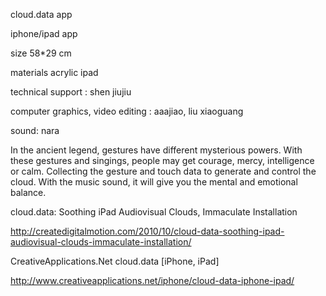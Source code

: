 cloud.data app

iphone/ipad app

size 58*29 cm

materials acrylic ipad

technical support : shen jiujiu

computer graphics, video editing : aaajiao, liu xiaoguang

sound: nara

In the ancient legend, gestures have different mysterious powers. With these gestures and singings, people may get courage, mercy, intelligence or calm.
Collecting the gesture and touch data to generate and control the cloud. With the music sound, it will give you the mental and emotional balance.

cloud.data: Soothing iPad Audiovisual Clouds, Immaculate Installation

http://createdigitalmotion.com/2010/10/cloud-data-soothing-ipad-audiovisual-clouds-immaculate-installation/

CreativeApplications.Net cloud.data [iPhone, iPad]

http://www.creativeapplications.net/iphone/cloud-data-iphone-ipad/
